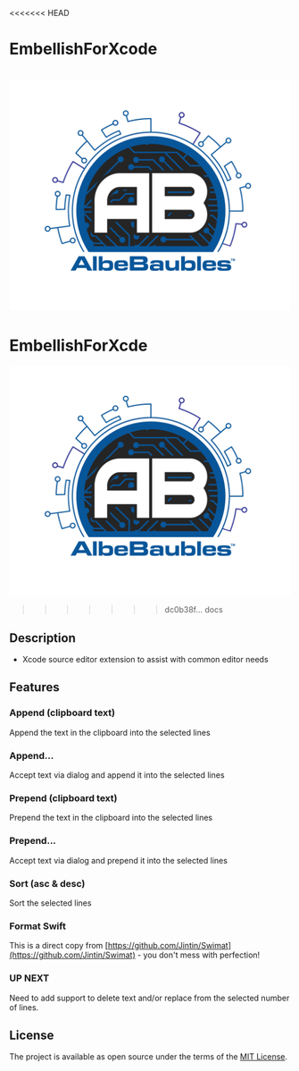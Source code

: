
<<<<<<< HEAD
# EmbellishForXcode
 
![](./iTunesArtwork.png)
=======
EmbellishForXcde
==
![](iTunesArtwork.png)
>>>>>>> dc0b38f... docs

## Description
- Xcode source editor extension to assist with common editor needs


## Features


### Append (clipboard text) 
Append the text in the clipboard into the selected lines


### Append...  
Accept text via dialog and append it into the selected lines


### Prepend (clipboard text)
Prepend the text in the clipboard into the selected lines


### Prepend...
Accept text via dialog and prepend it into the selected lines


### Sort (asc & desc)
Sort the selected lines


### Format Swift
This is a direct copy from [https://github.com/Jintin/Swimat](https://github.com/Jintin/Swimat) - you don't mess with perfection!

### UP NEXT
Need to add support to delete text and/or replace from the selected number of lines.

## License

The project is available as open source under the terms of the [MIT License](http://opensource.org/licenses/MIT).

